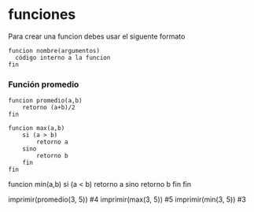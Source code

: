 # funciones
Para crear una funcion debes usar el siguente formato

```
funcion nombre(argumentos)
  código interno a la funcion
fin
```


### Función promedio


```
funcion promedio(a,b)
    retorno (a+b)/2
fin
```

```
funcion max(a,b)
    si (a > b)
        retorno a
    sino
        retorno b
    fin
fin
```

funcion min(a,b)
    si (a < b)
        retorno a
    sino
        retorno b
    fin
fin

imprimir(promedio(3, 5)) #4
imprimir(max(3, 5)) #5
imprimir(min(3, 5)) #3